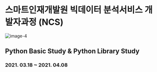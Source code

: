 # 스마트인재개발원 빅데이터 분석서비스 개발자과정 (NCS)
![image-4](https://user-images.githubusercontent.com/65816974/124069682-89098d00-da77-11eb-9ac8-8cc439f6d4de.png)
## Python Basic Study & Python Library Study
### 2021. 03.18 ~ 2021. 04.08
